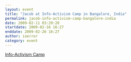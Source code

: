 ```yaml
---
layout: event
title: "Jacob at Info-Activism Camp in Bangalore, India"
permalink: jacob-info-activism-camp-bangalore-india
date: 2009-02-11 03:29:20
startdate: 2009-02-16 16:27
enddate: 2009-02-26 16:27
author: ioerror
category: event
---
```


[Info-Activism Camp](http://www.informationactivism.org/node/36)

